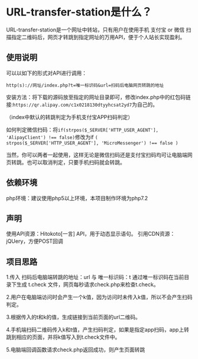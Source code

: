 # URL-transfer-station是什么？
URL-transfer-station是一个网址中转站，只有用户在使用手机 支付宝 or 微信 扫描指定二维码后，网页才转跳到指定网址的万用API，便于个人站长实现盈利。

## 使用说明

可以以如下的形式对API进行调用：

```
http(s)://网址/index.php?t=唯一标识码&url=扫码后电脑网页转跳的地址
```

安装方法：将下载的源码放至指定的网址目录即可，修改index.php中的红包码链接:`https://qr.alipay.com/c1x0218130dtyyhcsat2yd7`为自己的。

（index中默认的转跳判定为手机支付宝APP扫码判定）

如何判定微信扫码：将`if(strpos($_SERVER['HTTP_USER_AGENT'], 'AlipayClient') !== false)`修改为if `( strpos($_SERVER['HTTP_USER_AGENT'], 'MicroMessenger') !== false )`

当然，你可以两者一起使用，这样无论是微信扫码还是支付宝扫码均可让电脑端网页转跳。也可以取消判定，只要手机扫码就会转跳。

## 依赖环境
php环境：建议使用php5以上环境，本项目制作环境为php7.2

## 声明
使用API资源：Hitokoto[一言] API，用于动态显示语句。
引用CDN资源：jQUery，方便POST回调

## 项目思路
1.传入 扫码后电脑端转跳的地址：url 与 唯一标识码：t  通过唯一标识码在当前目录下生成 t.check 文件，网页每秒请求check.php来检查t.check。

2.用户在电脑端访问时会产生一个k值，因为访问时未传入k值，所以不会产生扫码判定。

3.根据传入的t和k的值，生成链接到当前页面的url二维码。

4.手机端扫码二维码传入k和t值，产生扫码判定，如果是指定app扫码，app上转跳到相应的页面，并将k值写入到t.check文件中。

5.电脑端回调函数请求check.php返回成功，则产生页面转跳
